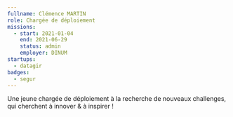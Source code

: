 ```yaml
---
fullname: Clémence MARTIN
role: Chargée de déploiement
missions:
  - start: 2021-01-04
    end: 2021-06-29
    status: admin
    employer: DINUM
startups:
  - datagir
badges:
  - segur
---
```


Une jeune chargée de déploiement à la recherche de nouveaux challenges, qui cherchent à innover & à inspirer !
